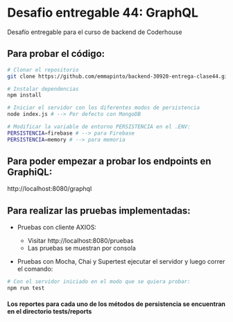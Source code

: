 # Desafio entregable 44: GraphQL
Desafío entregable para el curso de backend de Coderhouse

## Para probar el código:

```bash
# Clonar el repositorio
git clone https://github.com/emmapinto/backend-30920-entrega-clase44.git

# Instalar dependencias
npm install

# Iniciar el servidor con los diferentes modos de persistencia
node index.js # --> Por defecto con MongoDB

# Modificar la variable de entorno PERSISTENCIA en el .ENV:
PERSISTENCIA=firebase # --> para Firebase
PERSISTENCIA=memory # --> para memoria

```
## Para poder empezar a probar los endpoints en GraphiQL:
http://localhost:8080/graphql


## Para realizar las pruebas implementadas: 

- Pruebas con cliente AXIOS:
    - Visitar http://localhost:8080/pruebas
    - Las pruebas se muestran por consola

- Pruebas con Mocha, Chai y Supertest ejecutar el servidor y luego correr el comando:
```bash
# Con el servidor iniciado en el modo que se quiera probar:
npm run test
```

#### Los reportes para cada uno de los métodos de persistencia se encuentran en el directorio tests/reports